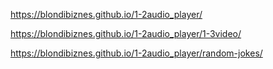 https://blondibiznes.github.io/1-2audio_player/

https://blondibiznes.github.io/1-2audio_player/1-3video/

https://blondibiznes.github.io/1-2audio_player/random-jokes/
